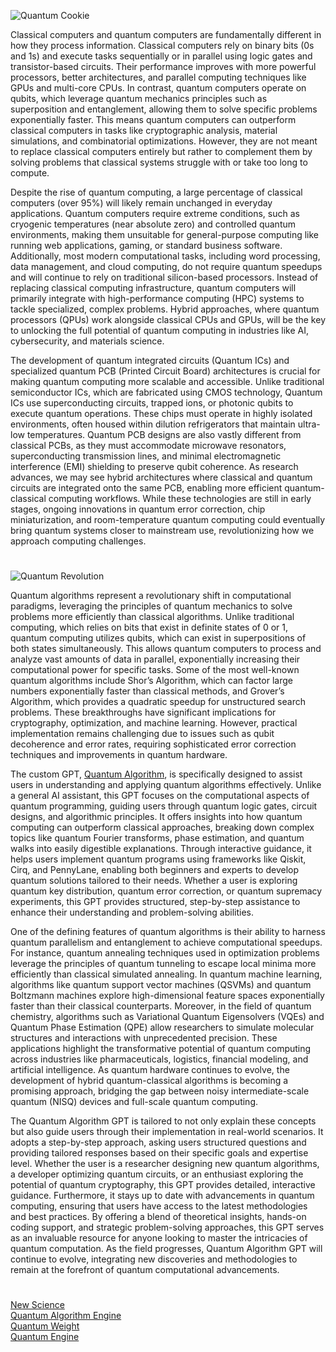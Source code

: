 ![Quantum Cookie](https://github.com/user-attachments/assets/b4721923-e7a5-4e42-ab89-231e98ce6bb4)

Classical computers and quantum computers are fundamentally different in how they process information. Classical computers rely on binary bits (0s and 1s) and execute tasks sequentially or in parallel using logic gates and transistor-based circuits. Their performance improves with more powerful processors, better architectures, and parallel computing techniques like GPUs and multi-core CPUs. In contrast, quantum computers operate on qubits, which leverage quantum mechanics principles such as superposition and entanglement, allowing them to solve specific problems exponentially faster. This means quantum computers can outperform classical computers in tasks like cryptographic analysis, material simulations, and combinatorial optimizations. However, they are not meant to replace classical computers entirely but rather to complement them by solving problems that classical systems struggle with or take too long to compute.

Despite the rise of quantum computing, a large percentage of classical computers (over 95%) will likely remain unchanged in everyday applications. Quantum computers require extreme conditions, such as cryogenic temperatures (near absolute zero) and controlled quantum environments, making them unsuitable for general-purpose computing like running web applications, gaming, or standard business software. Additionally, most modern computational tasks, including word processing, data management, and cloud computing, do not require quantum speedups and will continue to rely on traditional silicon-based processors. Instead of replacing classical computing infrastructure, quantum computers will primarily integrate with high-performance computing (HPC) systems to tackle specialized, complex problems. Hybrid approaches, where quantum processors (QPUs) work alongside classical CPUs and GPUs, will be the key to unlocking the full potential of quantum computing in industries like AI, cybersecurity, and materials science.

The development of quantum integrated circuits (Quantum ICs) and specialized quantum PCB (Printed Circuit Board) architectures is crucial for making quantum computing more scalable and accessible. Unlike traditional semiconductor ICs, which are fabricated using CMOS technology, Quantum ICs use superconducting circuits, trapped ions, or photonic qubits to execute quantum operations. These chips must operate in highly isolated environments, often housed within dilution refrigerators that maintain ultra-low temperatures. Quantum PCB designs are also vastly different from classical PCBs, as they must accommodate microwave resonators, superconducting transmission lines, and minimal electromagnetic interference (EMI) shielding to preserve qubit coherence. As research advances, we may see hybrid architectures where classical and quantum circuits are integrated onto the same PCB, enabling more efficient quantum-classical computing workflows. While these technologies are still in early stages, ongoing innovations in quantum error correction, chip miniaturization, and room-temperature quantum computing could eventually bring quantum systems closer to mainstream use, revolutionizing how we approach computing challenges.

#

![Quantum Revolution](https://github.com/user-attachments/assets/d6f1c967-725e-4316-ab28-9d078ffb7d47)

Quantum algorithms represent a revolutionary shift in computational paradigms, leveraging the principles of quantum mechanics to solve problems more efficiently than classical algorithms. Unlike traditional computing, which relies on bits that exist in definite states of 0 or 1, quantum computing utilizes qubits, which can exist in superpositions of both states simultaneously. This allows quantum computers to process and analyze vast amounts of data in parallel, exponentially increasing their computational power for specific tasks. Some of the most well-known quantum algorithms include Shor’s Algorithm, which can factor large numbers exponentially faster than classical methods, and Grover’s Algorithm, which provides a quadratic speedup for unstructured search problems. These breakthroughs have significant implications for cryptography, optimization, and machine learning. However, practical implementation remains challenging due to issues such as qubit decoherence and error rates, requiring sophisticated error correction techniques and improvements in quantum hardware.

The custom GPT, [Quantum Algorithm](https://chatgpt.com/g/g-67b5f64679b88191a7ca3e6eaccbbfe1-quantum-algorithm), is specifically designed to assist users in understanding and applying quantum algorithms effectively. Unlike a general AI assistant, this GPT focuses on the computational aspects of quantum programming, guiding users through quantum logic gates, circuit designs, and algorithmic principles. It offers insights into how quantum computing can outperform classical approaches, breaking down complex topics like quantum Fourier transforms, phase estimation, and quantum walks into easily digestible explanations. Through interactive guidance, it helps users implement quantum programs using frameworks like Qiskit, Cirq, and PennyLane, enabling both beginners and experts to develop quantum solutions tailored to their needs. Whether a user is exploring quantum key distribution, quantum error correction, or quantum supremacy experiments, this GPT provides structured, step-by-step assistance to enhance their understanding and problem-solving abilities.

One of the defining features of quantum algorithms is their ability to harness quantum parallelism and entanglement to achieve computational speedups. For instance, quantum annealing techniques used in optimization problems leverage the principles of quantum tunneling to escape local minima more efficiently than classical simulated annealing. In quantum machine learning, algorithms like quantum support vector machines (QSVMs) and quantum Boltzmann machines explore high-dimensional feature spaces exponentially faster than their classical counterparts. Moreover, in the field of quantum chemistry, algorithms such as Variational Quantum Eigensolvers (VQEs) and Quantum Phase Estimation (QPE) allow researchers to simulate molecular structures and interactions with unprecedented precision. These applications highlight the transformative potential of quantum computing across industries like pharmaceuticals, logistics, financial modeling, and artificial intelligence. As quantum hardware continues to evolve, the development of hybrid quantum-classical algorithms is becoming a promising approach, bridging the gap between noisy intermediate-scale quantum (NISQ) devices and full-scale quantum computing.

The Quantum Algorithm GPT is tailored to not only explain these concepts but also guide users through their implementation in real-world scenarios. It adopts a step-by-step approach, asking users structured questions and providing tailored responses based on their specific goals and expertise level. Whether the user is a researcher designing new quantum algorithms, a developer optimizing quantum circuits, or an enthusiast exploring the potential of quantum cryptography, this GPT provides detailed, interactive guidance. Furthermore, it stays up to date with advancements in quantum computing, ensuring that users have access to the latest methodologies and best practices. By offering a blend of theoretical insights, hands-on coding support, and strategic problem-solving approaches, this GPT serves as an invaluable resource for anyone looking to master the intricacies of quantum computation. As the field progresses, Quantum Algorithm GPT will continue to evolve, integrating new discoveries and methodologies to remain at the forefront of quantum computational advancements.

#

[New Science](https://github.com/sourceduty/New_Science)
<br>
[Quantum Algorithm Engine](https://github.com/sourceduty/Quantum_Algorithm_Engine)
<br>
[Quantum Weight](https://github.com/sourceduty/Quantum_Weight)
<br>
[Quantum Engine](https://chatgpt.com/g/g-67a43c96f6d481919c705965019312be-quantum-engine)
